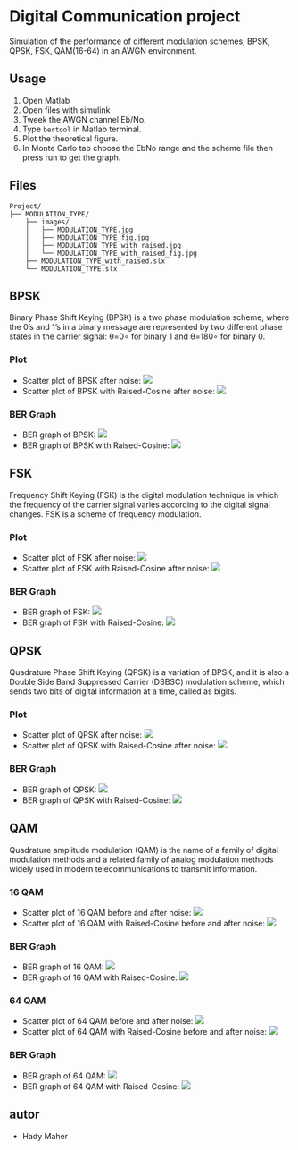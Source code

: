 # Digital Communication project

Simulation of the performance of different modulation schemes, BPSK, QPSK, FSK,
QAM(16-64) in an AWGN environment.

## Usage

1. Open Matlab
2. Open files with simulink
3. Tweek the AWGN channel Eb/No.
4. Type `bertool` in Matlab terminal.
5. Plot the theoretical figure.
6. In Monte Carlo tab choose the EbNo range and the scheme file then press run to get the graph.

## Files

```text
Project/
├── MODULATION_TYPE/
    ├── images/
    │   ├── MODULATION_TYPE.jpg
    │   ├── MODULATION_TYPE_fig.jpg
    │   ├── MODULATION_TYPE_with_raised.jpg
    │   └── MODULATION_TYPE_with_raised_fig.jpg
    ├── MODULATION_TYPE_with_raised.slx
    └── MODULATION_TYPE.slx
```

## BPSK

Binary Phase Shift Keying (BPSK) is a two phase modulation scheme, where the 0’s and 1’s in a binary message are represented by two different phase states in the carrier signal: θ=0∘ for binary 1 and θ=180∘ for binary 0.

### Plot

- Scatter plot of BPSK after noise: <img src="./BPSK/images/BPSK.JPG" />
- Scatter plot of BPSK with Raised-Cosine after noise: <img src="./BPSK/images/BPSK_with_raised.JPG" />

### BER Graph

- BER graph of BPSK: <img src="./BPSK/images/BPSK_fig.JPG" />
- BER graph of BPSK with Raised-Cosine: <img src="./BPSK/images/BPSK_with_raised_fig.JPG" />

## FSK

Frequency Shift Keying (FSK) is the digital modulation technique in which the frequency of the carrier signal varies according to the digital signal changes. FSK is a scheme of frequency modulation.

### Plot

- Scatter plot of FSK after noise: <img src="./FSK/images/FSK.JPG" />
- Scatter plot of FSK with Raised-Cosine after noise: <img src="./FSK/images/FSK_with_raised.JPG" />

### BER Graph

- BER graph of FSK: <img src="./FSK/images/FSK_fig.JPG" />
- BER graph of FSK with Raised-Cosine: <img src="./FSK/images/FSK_with_raised_fig.JPG" />

## QPSK

Quadrature Phase Shift Keying (QPSK) is a variation of BPSK, and it is also a Double Side Band Suppressed Carrier (DSBSC) modulation scheme, which sends two bits of digital information at a time, called as bigits.

### Plot

- Scatter plot of QPSK after noise: <img src="./QPSK/images/QPSK.JPG" />
- Scatter plot of QPSK with Raised-Cosine after noise: <img src="./QPSK/images/QPSK_with_raised.JPG" />

### BER Graph

- BER graph of QPSK: <img src="./QPSK/images/QPSK_fig.JPG" />
- BER graph of QPSK with Raised-Cosine: <img src="./QPSK/images/QPSK_with_raised_fig.JPG" />

## QAM

Quadrature amplitude modulation (QAM) is the name of a family of digital modulation methods and a related family of analog modulation methods widely used in modern telecommunications to transmit information.

### 16 QAM

- Scatter plot of 16 QAM before and after noise: <img src="./QAM/images/16-QAM.JPG" />
- Scatter plot of 16 QAM with Raised-Cosine before and after noise: <img src="./16 QAM/images/16 QAM_with_raised.JPG" />

### BER Graph

- BER graph of 16 QAM: <img src="./QAM/images/16-QAM_fig.JPG" />
- BER graph of 16 QAM with Raised-Cosine: <img src="./QAM/images/16-QAM_with_raised_fig.JPG" />

### 64 QAM

- Scatter plot of 64 QAM before and after noise: <img src="./QAM/images/64-QAM.JPG" />
- Scatter plot of 64 QAM with Raised-Cosine before and after noise: <img src="./64 QAM/images/64 QAM_with_raised.JPG" />

### BER Graph

- BER graph of 64 QAM: <img src="./QAM/images/64-QAM_fig.JPG" />
- BER graph of 64 QAM with Raised-Cosine: <img src="./QAM/images/64-QAM_with_raised_fig.JPG" />

## autor

- Hady Maher